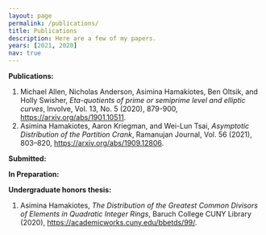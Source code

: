 ```yaml
---
layout: page
permalink: /publications/
title: Publications
description: Here are a few of my papers.
years: [2021, 2020]
nav: true
---
```

<!-- _pages/publications.md -->

**Publications:**
1. Michael Allen, Nicholas Anderson, Asimina Hamakiotes, Ben Oltsik, and Holly Swisher, *Eta-quotients of prime or semiprime level and elliptic curves*, Involve, Vol. 13, No. 5 (2020), 879-900, https://arxiv.org/abs/1901.10511.
2. Asimina Hamakiotes, Aaron Kriegman, and Wei-Lun Tsai, *Asymptotic Distribution of the Partition Crank*, Ramanujan Journal, Vol. 56 (2021), 803–820, https://arxiv.org/abs/1909.12806.

**Submitted:**

**In Preparation:**

**Undergraduate honors thesis:**
1. Asimina Hamakiotes, *The Distribution of the Greatest Common Divisors of Elements in Quadratic Integer Rings*, Baruch College CUNY Library (2020), https://academicworks.cuny.edu/bbetds/99/.

<!--
<div class="publications">

{%- for y in page.years %}
  <h2 class="year">{{y}}</h2>
  {% bibliography -f papers -q @*[year={{y}}]* %}
{% endfor %}

</div>
-->
